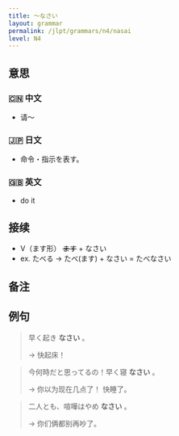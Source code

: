 ```yaml
---
title: 〜なさい
layout: grammar
permalink: /jlpt/grammars/n4/nasai
level: N4
---
```


## 意思

### 🇨🇳 中文

- 请〜

### 🇯🇵 日文

- 命令・指示を表す。

### 🇬🇧 英文

- do it

## 接续

- V（ます形） ~~ます~~ \+ なさい
- ex. たべる → たべ(ます) + なさい = たべなさい

## 备注


## 例句

> 早く起き **なさい** 。
>
> → 快起床！

> 今何時だと思ってるの！早く寝 **なさい** 。
>
> → 你以为现在几点了！ 快睡了。

> 二人とも、喧嘩はやめ **なさい** 。
>
> → 你们俩都别再吵了。 

